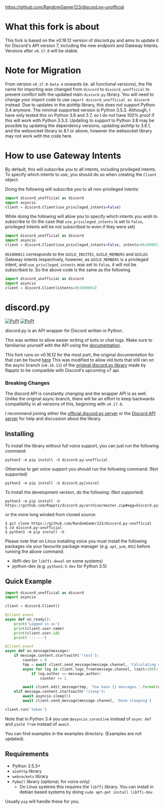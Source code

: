 https://github.com/RandomGamer123/discord.py-unofficial

# What this fork is about

This fork is based on the v0.16.12 version of discord.py and aims to update it for Discord's API version 7, including the new endpoint and Gateway Intents.
Versions after `v0.17.0` will be stable.

# Note for Migration

From version `v0.17.0-beta.4` onwards (ie. all functional versions), the file name for importing was changed from `discord` to `discord_unofficial` to prevent conflict with the updated main `discord.py` library. 
You will need to change your import code to use `import discord_unofficial as discord` instead.
Due to updates in the aiohttp library, this does not support Python 3.4 anymore. The minimal supported version is Python 3.5.3. Although, I have only tested this on Python 3.6 and 3.7, so I do not have 100% proof if this will work with Python 3.5.3. Updating to support to Python 3.8 may be possible by updating the dependency versions, updating aiohttp to 3.6.1, and the websocket library to 8.1 or above, however the websocket library may not work with the code here.

# How to use Gateway Intents

By default, this will subscribe you to all intents, including privileged intents. To specify which intents to use, you should do so when creating the `Client` object. 

Doing the following will subscribe you to all non-privileged intents:
```py
import discord_unofficial as discord
import asyncio
client = discord.Client(use_privileged_intents=False)
```

While doing the following will allow you to specify which intents you wish to subscribe to (In the case that `use_privileged_intents` is set to ``False``, privileged intents will be not subscribed to even if they were set)

```py
import discord_unofficial as discord
import asyncio
client = discord.Client(use_privileged_intents=False, intents=0b1000011)
```

``0b1000011`` corresponds to the `GUILD_INVITES`, `GUILD_MEMBERS` and `GUILDS` Gateway intents respectively, however, as `GUILD_MEMBERS` is a privileged intent, and `use_privileged_intents` was set to ``False``, it will not be subscribed to. So the above code is the same as the following.

```py
import discord_unofficial as discord
import asyncio
client = discord.Client(intents=0b1000001)
```

# discord.py

[![PyPI](https://img.shields.io/pypi/v/discord.py-unofficial.svg)](https://pypi.python.org/pypi/discord.py-unofficial/)
[![PyPI](https://img.shields.io/pypi/pyversions/discord.py-unofficial.svg)](https://pypi.python.org/pypi/discord.py-unofficial/)

discord.py is an API wrapper for Discord written in Python.

This was written to allow easier writing of bots or chat logs. Make sure to familiarise yourself with the API using the [documentation][doc].

This fork runs on v0.16.12 for the most part, the original documentation for that can be found [here][docv01612]
This was modified to allow old bots that still ran on the async branch (`v0.16.12`) of the [original discord.py library][dpygithub] made by Rapptz to be compatible with Discord's upcoming v7 api.

[doc]: http://discordpy.rtfd.org/en/latest
[docv01612]: https://discordpy.readthedocs.io/en/v0.16.12/
[dpygithub]: https://github.com/Rapptz/discord.py

### Breaking Changes

The discord API is constantly changing and the wrapper API is as well. Unlike the original async branch, there will be an effort to keep backwards compatibility in all versions of this, beginning with `v0.17.0`.

I recommend joining either the [official discord.py server][guild] or the [Discord API server][ch] for help and discussion about the library.

[guild]: https://discord.gg/r3sSKJJ
[ch]: https://discord.gg/discord-api

## Installing

To install the library without full voice support, you can just run the following command:

```
python3 -m pip install -U discord.py-unofficial
```

Otherwise to get voice support you should run the following command: (Not supported)

```
python3 -m pip install -U discord.py[voice]
```

To install the development version, do the following: (Not supported)

```
python3 -m pip install -U https://github.com/Rapptz/discord.py/archive/master.zip#egg=discord.py[voice]
```

or the more long winded from cloned source:

```
$ git clone https://github.com/RandomGamer123/discord.py-unofficial
$ cd discord.py-unofficial
$ python3 -m pip install -U 
```

Please note that on Linux installing voice you must install the following packages via your favourite package manager (e.g. `apt`, `yum`, etc) before running the above command:

- libffi-dev (or `libffi-devel` on some systems)
- python<version>-dev (e.g. `python3.5-dev` for Python 3.5)

## Quick Example

```py
import discord_unofficial as discord
import asyncio

client = discord.Client()

@client.event
async def on_ready():
    print('Logged in as')
    print(client.user.name)
    print(client.user.id)
    print('------')

@client.event
async def on_message(message):
    if message.content.startswith('!test'):
        counter = 0
        tmp = await client.send_message(message.channel, 'Calculating messages...')
        async for log in client.logs_from(message.channel, limit=100):
            if log.author == message.author:
                counter += 1

        await client.edit_message(tmp, 'You have {} messages.'.format(counter))
    elif message.content.startswith('!sleep'):
        await asyncio.sleep(5)
        await client.send_message(message.channel, 'Done sleeping')

client.run('token')
```

Note that in Python 3.4 you use `@asyncio.coroutine` instead of `async def` and `yield from` instead of `await`.

You can find examples in the examples directory. (Examples are not updated).

## Requirements

- Python 3.5.3+
- `aiohttp` library
- `websockets` library
- `PyNaCl` library (optional, for voice only)
    - On Linux systems this requires the `libffi` library. You can install in
      debian based systems by doing `sudo apt-get install libffi-dev`.

Usually `pip` will handle these for you.
